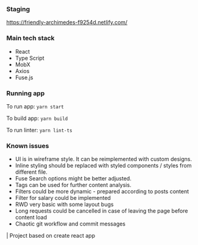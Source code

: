 
### Staging
https://friendly-archimedes-f9254d.netlify.com/

### Main tech stack
* React
* Type Script
* MobX
* Axios
* Fuse.js

### Running app
To run app: 
`yarn start`

To build app: 
`yarn build`

To run linter: 
`yarn lint-ts`

### Known issues
* UI is in wireframe style. It can be reimplemented with custom designs.
* Inline styling should be replaced with styled components / styles from different file. 
* Fuse Search options might be better adjusted.
* Tags can be used for further content analysis.
* Filters could be more dynamic - prepared according to posts content
* Filter for salary could be implemented
* RWD very basic with some layout bugs
* Long requests could be cancelled in case of leaving the page before content load
* Chaotic git workflow and commit messages


| Project based on create react app
